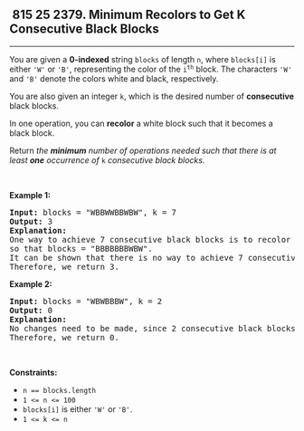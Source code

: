 <h2> 815 25
2379. Minimum Recolors to Get K Consecutive Black Blocks</h2><hr><div><p>You are given a <strong>0-indexed</strong> string <code>blocks</code> of length <code>n</code>, where <code>blocks[i]</code> is either <code>'W'</code> or <code>'B'</code>, representing the color of the <code>i<sup>th</sup></code> block. The characters <code>'W'</code> and <code>'B'</code> denote the colors white and black, respectively.</p>

<p>You are also given an integer <code>k</code>, which is the desired number of <strong>consecutive</strong> black blocks.</p>

<p>In one operation, you can <strong>recolor</strong> a white block such that it becomes a black block.</p>

<p>Return<em> the <strong>minimum</strong> number of operations needed such that there is at least <strong>one</strong> occurrence of </em><code>k</code><em> consecutive black blocks.</em></p>

<p>&nbsp;</p>
<p><strong class="example">Example 1:</strong></p>

<pre><strong>Input:</strong> blocks = "WBBWWBBWBW", k = 7
<strong>Output:</strong> 3
<strong>Explanation:</strong>
One way to achieve 7 consecutive black blocks is to recolor the 0th, 3rd, and 4th blocks
so that blocks = "BBBBBBBWBW". 
It can be shown that there is no way to achieve 7 consecutive black blocks in less than 3 operations.
Therefore, we return 3.
</pre>

<p><strong class="example">Example 2:</strong></p>

<pre><strong>Input:</strong> blocks = "WBWBBBW", k = 2
<strong>Output:</strong> 0
<strong>Explanation:</strong>
No changes need to be made, since 2 consecutive black blocks already exist.
Therefore, we return 0.
</pre>

<p>&nbsp;</p>
<p><strong>Constraints:</strong></p>

<ul>
	<li><code>n == blocks.length</code></li>
	<li><code>1 &lt;= n &lt;= 100</code></li>
	<li><code>blocks[i]</code> is either <code>'W'</code> or <code>'B'</code>.</li>
	<li><code>1 &lt;= k &lt;= n</code></li>
</ul>
</div>